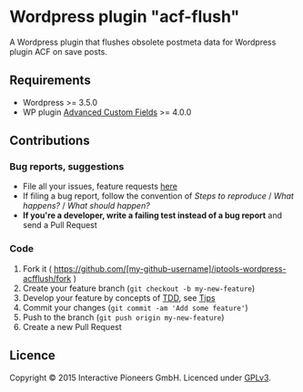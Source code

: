 # Wordpress plugin "acf-flush"

A Wordpress plugin that flushes obsolete postmeta data for Wordpress plugin ACF on save posts.

## Requirements

- Wordpress >= 3.5.0
- WP plugin [Advanced Custom Fields](https://wordpress.org/plugins/advanced-custom-fields/) >= 4.0.0

## Contributions

### Bug reports, suggestions

- File all your issues, feature requests [here](https://github.com/interactive-pioneers/iptools-wordpress-acfflush/issues)
- If filing a bug report, follow the convention of _Steps to reproduce_ / _What happens?_ / _What should happen?_
- __If you're a developer, write a failing test instead of a bug report__ and send a Pull Request

### Code

1. Fork it ( https://github.com/[my-github-username]/iptools-wordpress-acfflush/fork )
2. Create your feature branch (`git checkout -b my-new-feature`)
3. Develop your feature by concepts of [TDD](http://en.wikipedia.org/wiki/Test-driven_development), see [Tips](#tips)
3. Commit your changes (`git commit -am 'Add some feature'`)
4. Push to the branch (`git push origin my-new-feature`)
5. Create a new Pull Request

## Licence

Copyright © 2015 Interactive Pioneers GmbH. Licenced under [GPLv3](LICENSE).
